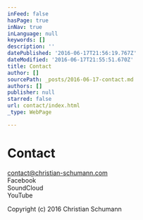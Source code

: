 ```yaml
---
inFeed: false
hasPage: true
inNav: true
inLanguage: null
keywords: []
description: ''
datePublished: '2016-06-17T21:56:19.767Z'
dateModified: '2016-06-17T21:55:51.670Z'
title: Contact
author: []
sourcePath: _posts/2016-06-17-contact.md
authors: []
publisher: null
starred: false
url: contact/index.html
_type: WebPage

---
```

# Contact

contact@christian-schumann.com  
Facebook  
SoundCloud  
YouTube

Copyright (c) 2016 Christian Schumann

[][0]

[0]: https://www.youtube.com/channel/UCj56p3tocTxOew_Gu_saDIQ